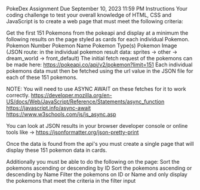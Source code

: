 PokeDex Assignment
Due September 10, 2023 11:59 PM
Instructions
Your coding challenge to test your overall knowledge of HTML, CSS and JavaScript is to create a web page that must meet the following criteria:

Get the first 151 Pokemons from the pokeapi and display at a minimum the following results on the page styled as cards for each individual Pokemon.
Pokemon Number
Pokemon Name
Pokemon Type(s)
Pokemon Image (JSON route: in the individual pokemon result data: sprites -> other -> dream_world -> front_default)
The initial fetch request of the pokemons can be made here: https://pokeapi.co/api/v2/pokemon?limit=151
Each individual pokemons data must then be fetched using the url value in the JSON file for each of these 151 pokemons.

NOTE: You will need to use ASYNC AWAIT on these fetches for it to work correctly.
https://developer.mozilla.org/en-US/docs/Web/JavaScript/Reference/Statements/async_function
https://javascript.info/async-await
https://www.w3schools.com/js/js_async.asp

You can look at JSON results in your browser developer console or online tools like -> https://jsonformatter.org/json-pretty-print

Once the data is found from the api's you must create a single page that will display these 151 pokemon data in cards.

Additionally you must be able to do the following on the page:
Sort the pokemons ascending or descending by ID
Sort the pokemons ascending or descending by Name
Filter the pokemons on ID or Name and only display the pokemons that meet the criteria in the filter input